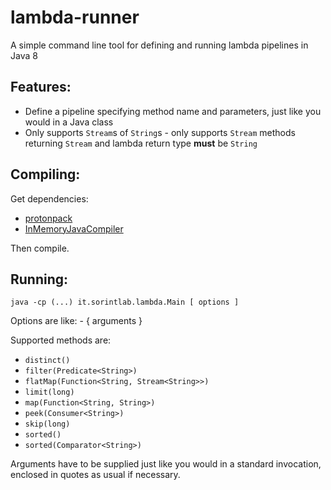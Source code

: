# lambda-runner
A simple command line tool for defining and running lambda pipelines in Java 8

## Features:
* Define a pipeline specifying method name and parameters, just like you would in a Java class
* Only supports `Stream`s of `String`s - only supports `Stream` methods returning `Stream` and lambda return type **must** be `String`

## Compiling:
Get dependencies:
* [protonpack](https://github.com/poetix/protonpack)
* [InMemoryJavaCompiler](https://github.com/trung/InMemoryJavaCompiler)

Then compile.

## Running:
    java -cp (...) it.sorintlab.lambda.Main [ options ]

Options are like:
    -<method name> { arguments }

Supported methods are:
* `distinct()`
* `filter(Predicate<String>)`
* `flatMap(Function<String, Stream<String>>)`
* `limit(long)`
* `map(Function<String, String>)`
* `peek(Consumer<String>)`
* `skip(long)`
* `sorted()`
* `sorted(Comparator<String>)`

Arguments have to be supplied just like you would in a standard invocation, enclosed in quotes as usual if necessary.
